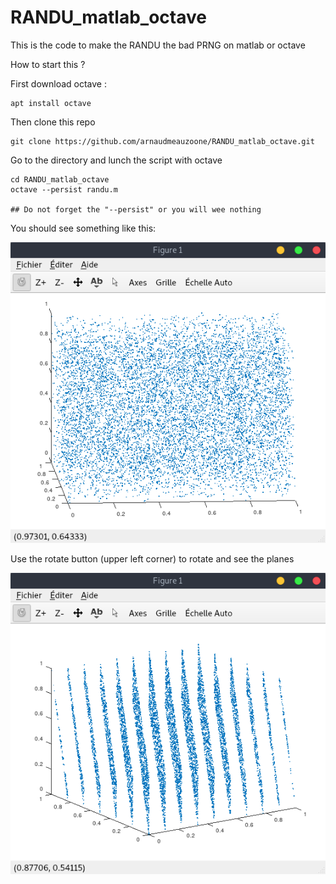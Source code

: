 # RANDU_matlab_octave
This is the code to make the RANDU the bad PRNG on matlab or octave

How to start this ?

First download octave :

```shell
apt install octave
```

Then clone this repo 

```shell
git clone https://github.com/arnaudmeauzoone/RANDU_matlab_octave.git
```

Go to the directory and lunch the script with octave

```shell
cd RANDU_matlab_octave
octave --persist randu.m

## Do not forget the "--persist" or you will wee nothing
```

You should see something like this:

![RANDU_1](https://github.com/arnaudmeauzoone/RANDU_matlab_octave/blob/master/RANDU_1.png)

Use the rotate button (upper left corner) to rotate and see the planes

![RANDU_2](https://github.com/arnaudmeauzoone/RANDU_matlab_octave/blob/master/RANDU_2.png)
